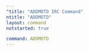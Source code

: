 ```yaml
---
^title: "ADDMOTD IRC Command"
ntitle: "ADDMOTD"
layout: command
notstarted: true

command: ADDMOTD
---
```

